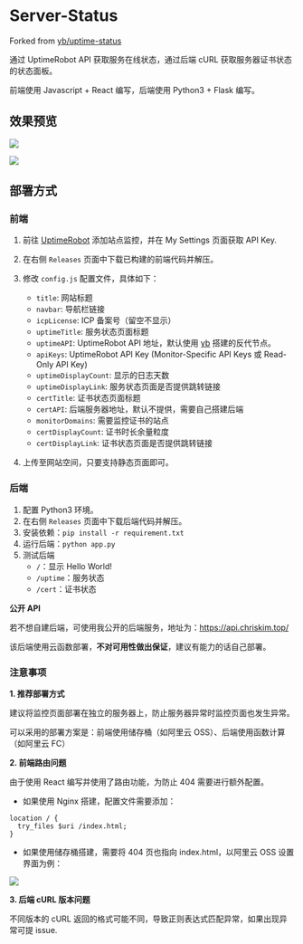 # Server-Status

Forked from [yb/uptime-status](https://github.com/yb/uptime-status)

通过 UptimeRobot API 获取服务在线状态，通过后端 cURL 获取服务器证书状态的状态面板。

前端使用 Javascript + React 编写，后端使用 Python3 + Flask 编写。

## 效果预览

![](https://assets.zouht.com/img/md/Server-Status-README-04.png)



![](https://assets.zouht.com/img/md/Server-Status-README-05.png)

## 部署方式

### 前端

1. 前往 [UptimeRobot](https://uptimerobot.com/) 添加站点监控，并在 My Settings 页面获取 API Key.

2. 在右侧 `Releases` 页面中下载已构建的前端代码并解压。

3. 修改 `config.js` 配置文件，具体如下：
   - `title`: 网站标题
   - `navbar`: 导航栏链接
   - `icpLicense`: ICP 备案号（留空不显示）
   - `uptimeTitle`: 服务状态页面标题
   - `uptimeAPI`: UptimeRobot API 地址，默认使用 [yb](https://github.com/yb) 搭建的反代节点。
   - `apiKeys`: UptimeRobot API Key (Monitor-Specific API Keys 或 Read-Only API Key)
   - `uptimeDisplayCount`: 显示的日志天数
   - `uptimeDisplayLink`: 服务状态页面是否提供跳转链接
   - `certTitle`: 证书状态页面标题
   - `certAPI`: 后端服务器地址，默认不提供，需要自己搭建后端
   - `monitorDomains`: 需要监控证书的站点
   - `certDisplayCount`: 证书时长余量粒度
   - `certDisplayLink`: 证书状态页面是否提供跳转链接

4. 上传至网站空间，只要支持静态页面即可。

### 后端

1. 配置 Python3 环境。
2. 在右侧 `Releases` 页面中下载后端代码并解压。
3. 安装依赖：`pip install -r requirement.txt`
4. 运行后端：`python app.py`
5. 测试后端
   - `/`：显示 Hello World!
   - `/uptime`：服务状态
   - `/cert`：证书状态

**公开 API**

若不想自建后端，可使用我公开的后端服务，地址为：https://api.chriskim.top/

该后端使用云函数部署，**不对可用性做出保证**，建议有能力的话自己部署。

### 注意事项

**1. 推荐部署方式**

建议将监控页面部署在独立的服务器上，防止服务器异常时监控页面也发生异常。

可以采用的部署方案是：前端使用储存桶（如阿里云 OSS）、后端使用函数计算（如阿里云 FC）

**2. 前端路由问题**

由于使用 React 编写并使用了路由功能，为防止 404 需要进行额外配置。

- 如果使用 Nginx 搭建，配置文件需要添加：

```nginx
location / {
  try_files $uri /index.html;
}
```

- 如果使用储存桶搭建，需要将 404 页也指向 index.html，以阿里云 OSS 设置界面为例：

![](https://assets.zouht.com/img/md/Server-Status-README-03.png)

**3. 后端 cURL 版本问题**

不同版本的 cURL 返回的格式可能不同，导致正则表达式匹配异常，如果出现异常可提 issue.
